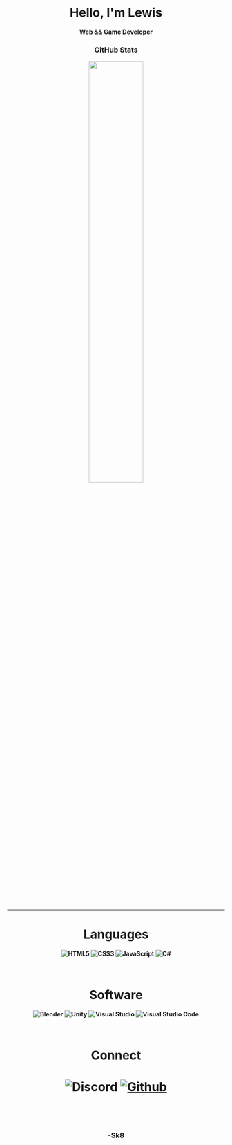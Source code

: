 <h1 align="center">Hello, I'm Lewis</h1>
<p align="center"><b>Web && Game Developer<b></p>

<h3 align="center">GitHub Stats</h3>
<p align="center">
  <img width="50%" src="https://github-readme-stats.vercel.app/api?username=ssoq&show_icons=true&text_color=000&icon_color=000&title_color=000&bg_color=fff" />
</p>
 
<hr>
  
<h1 align="center">Languages</h1>
<p align="center">
  <img src="https://img.shields.io/badge/html5-%23E34F26.svg?style=for-the-badge&logo=html5&logoColor=white" alt="HTML5">
  <img src="https://img.shields.io/badge/css3-%231572B6.svg?style=for-the-badge&logo=css3&logoColor=white" alt="CSS3">
  <img src="https://img.shields.io/badge/javascript-%23323330.svg?style=for-the-badge&logo=javascript&logoColor=%23F7DF1E" alt="JavaScript">   
  <img src="https://img.shields.io/badge/c%23-%23239120.svg?style=for-the-badge&logo=c-sharp&logoColor=white" alt="C#">
</p>

<br>

<h1 align="center">Software</h1>
<p align="center">
  <img src="https://img.shields.io/badge/blender-%23F5792A.svg?style=for-the-badge&logo=blender&logoColor=white" alt="Blender">  
  <img src="https://img.shields.io/badge/unity-%23000000.svg?style=for-the-badge&logo=unity&logoColor=white" alt="Unity">  
  <img src="https://img.shields.io/badge/Visual%20Studio-5C2D91.svg?style=for-the-badge&logo=visual-studio&logoColor=white" alt="Visual Studio">  
  <img src="https://img.shields.io/badge/Visual%20Studio%20Code-0078d7.svg?style=for-the-badge&logo=visual-studio-code&logoColor=white" alt="Visual Studio Code">
</p>

<br>

<h1 align="center">Connect<h1>
<p align="center">
  <img alt="Discord" src="https://img.shields.io/badge/Discord-sso%235509-7289DA?style=for-the-badge&logo=discord&logoColor=7289DA&logoWidth=10&labelColor=000'">
<a href="https://github.com/ssoq">
  <img alt="Github" src="https://img.shields.io/github/followers/ssoq?color=7289DA&logo=github&label=Followers&style=for-the-badge&logoWidth=10&labelColor=000'">
</a>
</p>
<br>
<h3 align="center">-Sk8</h3>
